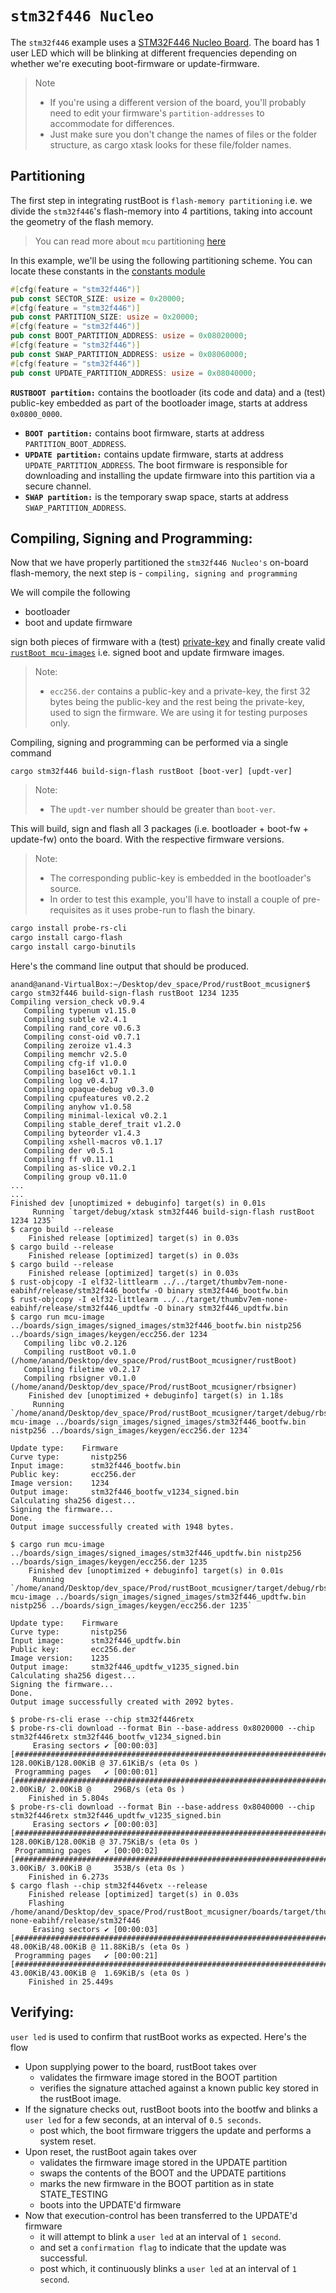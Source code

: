 # `stm32f446 Nucleo`

The `stm32f446` example uses a [STM32F446 Nucleo Board](https://www.st.com/en/evaluation-tools/nucleo-f446re.html). The board has 1 user LED which will be blinking at different frequencies depending on whether we're executing boot-firmware or update-firmware.

> Note 
> - If you're using a different version of the board, you'll probably need to edit your firmware's `partition-addresses` to accommodate for differences. 
> - Just make sure you don't change the names of files or the folder structure, as cargo xtask looks for these file/folder names.

 ## Partitioning

The first step in integrating rustBoot is `flash-memory partitioning` i.e. we divide the `stm32f446`'s flash-memory into 4 partitions, taking into account the geometry of the flash memory. 

> You can read more about `mcu` partitioning [here](../arch/partitions.md#micro-controller-partitions)

In this example, we'll be using the following partitioning scheme. You can locate these constants in the [constants module](https://github.com/nihalpasham/rustBoot/blob/main/rustBoot/src/constants.rs)

```rust
#[cfg(feature = "stm32f446")]
pub const SECTOR_SIZE: usize = 0x20000;
#[cfg(feature = "stm32f446")]
pub const PARTITION_SIZE: usize = 0x20000;
#[cfg(feature = "stm32f446")]
pub const BOOT_PARTITION_ADDRESS: usize = 0x08020000;
#[cfg(feature = "stm32f446")]
pub const SWAP_PARTITION_ADDRESS: usize = 0x08060000;
#[cfg(feature = "stm32f446")]
pub const UPDATE_PARTITION_ADDRESS: usize = 0x08040000;
```
 **`RUSTBOOT partition:`** contains the bootloader (its code and data) and a (test) public-key embedded as part of the bootloader image, starts at address `0x0800_0000`.
- **`BOOT partition:`** contains boot firmware, starts at address `PARTITION_BOOT_ADDRESS`.
- **`UPDATE partition:`** contains update firmware, starts at address `UPDATE_PARTITION_ADDRESS`. The boot firmware is responsible for downloading and installing the update firmware into this partition via a secure channel.
- **`SWAP partition:`** is the temporary swap space, starts at address `SWAP_PARTITION_ADDRESS`. 

## Compiling, Signing and Programming: 

Now that we have properly partitioned the `stm32f446 Nucleo's` on-board flash-memory, the next step is - `compiling, signing and programming ` 

We will compile the following 
- bootloader 
- boot and update firmware

sign both pieces of firmware with a (test) [private-key](https://github.com/nihalpasham/rustBoot/tree/main/boards/rbSigner/keygen) and finally create valid [`rustBoot mcu-images`](../arch/images.md#mcu-image-format) i.e. signed boot and update firmware images.

> Note:
> - `ecc256.der` contains a public-key and a private-key, the first 32 bytes being the public-key and the rest being the private-key, used to sign the firmware. We are using it for testing purposes only.

Compiling, signing and programming can be performed via a single command

```Terminal
cargo stm32f446 build-sign-flash rustBoot [boot-ver] [updt-ver]
```
> Note:
> - The `updt-ver` number should be greater than `boot-ver`.

This will build, sign and flash all 3 packages (i.e. bootloader + boot-fw + update-fw) onto the board.
With the respective firmware versions. 

> Note: 
> - The corresponding public-key is embedded in the bootloader's source.
> - In order to test this example, you'll have to install a couple of pre-requisites  as it uses probe-run to flash the binary.

```powershell
cargo install probe-rs-cli 
cargo install cargo-flash
cargo install cargo-binutils
```
 
Here's the command line output that should be produced.

```Terminal
anand@anand-VirtualBox:~/Desktop/dev_space/Prod/rustBoot_mcusigner$ cargo stm32f446 build-sign-flash rustBoot 1234 1235
Compiling version_check v0.9.4
   Compiling typenum v1.15.0
   Compiling subtle v2.4.1
   Compiling rand_core v0.6.3
   Compiling const-oid v0.7.1
   Compiling zeroize v1.4.3
   Compiling memchr v2.5.0
   Compiling cfg-if v1.0.0
   Compiling base16ct v0.1.1
   Compiling log v0.4.17
   Compiling opaque-debug v0.3.0
   Compiling cpufeatures v0.2.2
   Compiling anyhow v1.0.58
   Compiling minimal-lexical v0.2.1
   Compiling stable_deref_trait v1.2.0
   Compiling byteorder v1.4.3
   Compiling xshell-macros v0.1.17
   Compiling der v0.5.1
   Compiling ff v0.11.1
   Compiling as-slice v0.2.1
   Compiling group v0.11.0
...
...
Finished dev [unoptimized + debuginfo] target(s) in 0.01s
     Running `target/debug/xtask stm32f446 build-sign-flash rustBoot 1234 1235`
$ cargo build --release
    Finished release [optimized] target(s) in 0.03s
$ cargo build --release
    Finished release [optimized] target(s) in 0.03s
$ cargo build --release
    Finished release [optimized] target(s) in 0.03s
$ rust-objcopy -I elf32-littlearm ../../target/thumbv7em-none-eabihf/release/stm32f446_bootfw -O binary stm32f446_bootfw.bin
$ rust-objcopy -I elf32-littlearm ../../target/thumbv7em-none-eabihf/release/stm32f446_updtfw -O binary stm32f446_updtfw.bin
$ cargo run mcu-image ../boards/sign_images/signed_images/stm32f446_bootfw.bin nistp256 ../boards/sign_images/keygen/ecc256.der 1234
   Compiling libc v0.2.126
   Compiling rustBoot v0.1.0 (/home/anand/Desktop/dev_space/Prod/rustBoot_mcusigner/rustBoot)
   Compiling filetime v0.2.17
   Compiling rbsigner v0.1.0 (/home/anand/Desktop/dev_space/Prod/rustBoot_mcusigner/rbsigner)
    Finished dev [unoptimized + debuginfo] target(s) in 1.18s
     Running `/home/anand/Desktop/dev_space/Prod/rustBoot_mcusigner/target/debug/rbsigner mcu-image ../boards/sign_images/signed_images/stm32f446_bootfw.bin nistp256 ../boards/sign_images/keygen/ecc256.der 1234`

Update type:    Firmware
Curve type:       nistp256
Input image:      stm32f446_bootfw.bin
Public key:       ecc256.der
Image version:    1234
Output image:     stm32f446_bootfw_v1234_signed.bin
Calculating sha256 digest...
Signing the firmware...
Done.
Output image successfully created with 1948 bytes.

$ cargo run mcu-image ../boards/sign_images/signed_images/stm32f446_updtfw.bin nistp256 ../boards/sign_images/keygen/ecc256.der 1235
    Finished dev [unoptimized + debuginfo] target(s) in 0.01s
     Running `/home/anand/Desktop/dev_space/Prod/rustBoot_mcusigner/target/debug/rbsigner mcu-image ../boards/sign_images/signed_images/stm32f446_updtfw.bin nistp256 ../boards/sign_images/keygen/ecc256.der 1235`

Update type:    Firmware
Curve type:       nistp256
Input image:      stm32f446_updtfw.bin
Public key:       ecc256.der
Image version:    1235
Output image:     stm32f446_updtfw_v1235_signed.bin
Calculating sha256 digest...
Signing the firmware...
Done.
Output image successfully created with 2092 bytes.

$ probe-rs-cli erase --chip stm32f446retx
$ probe-rs-cli download --format Bin --base-address 0x8020000 --chip stm32f446retx stm32f446_bootfw_v1234_signed.bin
     Erasing sectors ✔ [00:00:03] [##############################################################################################################] 128.00KiB/128.00KiB @ 37.61KiB/s (eta 0s )
 Programming pages   ✔ [00:00:01] [################################################################################################################]  2.00KiB/ 2.00KiB @     296B/s (eta 0s )
    Finished in 5.804s
$ probe-rs-cli download --format Bin --base-address 0x8040000 --chip stm32f446retx stm32f446_updtfw_v1235_signed.bin
     Erasing sectors ✔ [00:00:03] [##############################################################################################################] 128.00KiB/128.00KiB @ 37.75KiB/s (eta 0s )
 Programming pages   ✔ [00:00:02] [################################################################################################################]  3.00KiB/ 3.00KiB @     353B/s (eta 0s )
    Finished in 6.273s
$ cargo flash --chip stm32f446vetx --release
    Finished release [optimized] target(s) in 0.03s
    Flashing /home/anand/Desktop/dev_space/Prod/rustBoot_mcusigner/boards/target/thumbv7em-none-eabihf/release/stm32f446
     Erasing sectors ✔ [00:00:03] [################################################################################################################] 48.00KiB/48.00KiB @ 11.88KiB/s (eta 0s )
 Programming pages   ✔ [00:00:21] [################################################################################################################] 43.00KiB/43.00KiB @  1.69KiB/s (eta 0s )
    Finished in 25.449s

```
## Verifying:

`user led` is used to confirm that rustBoot works as expected. Here's the flow

- Upon supplying power to the board, rustBoot takes over 
    - validates the firmware image stored in the BOOT partition
    - verifies the signature attached against a known public key stored in the rustBoot image.
- If the signature checks out, rustBoot boots into the bootfw and blinks a `user led` for a few seconds, at an interval of `0.5 seconds`.
    - post which, the boot firmware triggers the update and performs a system reset. 
- Upon reset, the rustBoot again takes over 
    - validates the firmware image stored in the UPDATE partition 
    - swaps the contents of the BOOT and the UPDATE partitions
    - marks the new firmware in the BOOT partition as in state STATE_TESTING
    - boots into the UPDATE'd firmware 
- Now that execution-control has been transferred to the UPDATE'd firmware
    - it will attempt to blink a `user led` at an interval of `1 second`. 
    - and set a `confirmation flag` to indicate that the update was successful.
    - post which, it continuously blinks a `user led` at an interval of `1 second`.
